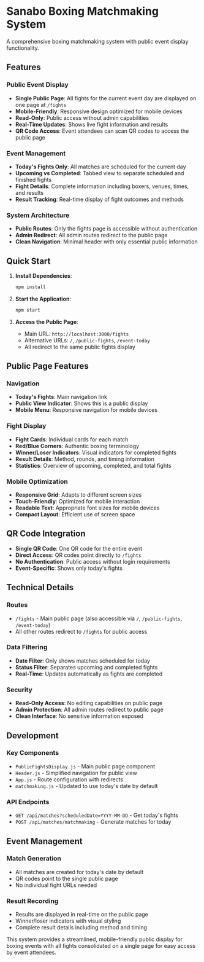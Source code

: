 # Sanabo Boxing Matchmaking System

A comprehensive boxing matchmaking system with public event display functionality.

## Features

### Public Event Display
- **Single Public Page**: All fights for the current event day are displayed on one page at `/fights`
- **Mobile-Friendly**: Responsive design optimized for mobile devices
- **Read-Only**: Public access without admin capabilities
- **Real-Time Updates**: Shows live fight information and results
- **QR Code Access**: Event attendees can scan QR codes to access the public page

### Event Management
- **Today's Fights Only**: All matches are scheduled for the current day
- **Upcoming vs Completed**: Tabbed view to separate scheduled and finished fights
- **Fight Details**: Complete information including boxers, venues, times, and results
- **Result Tracking**: Real-time display of fight outcomes and methods

### System Architecture
- **Public Routes**: Only the fights page is accessible without authentication
- **Admin Redirect**: All admin routes redirect to the public page
- **Clean Navigation**: Minimal header with only essential public information

## Quick Start

1. **Install Dependencies**:
   ```bash
   npm install
   ```

2. **Start the Application**:
   ```bash
   npm start
   ```

3. **Access the Public Page**:
   - Main URL: `http://localhost:3000/fights`
   - Alternative URLs: `/`, `/public-fights`, `/event-today`
   - All redirect to the same public fights display

## Public Page Features

### Navigation
- **Today's Fights**: Main navigation link
- **Public View Indicator**: Shows this is a public display
- **Mobile Menu**: Responsive navigation for mobile devices

### Fight Display
- **Fight Cards**: Individual cards for each match
- **Red/Blue Corners**: Authentic boxing terminology
- **Winner/Loser Indicators**: Visual indicators for completed fights
- **Result Details**: Method, rounds, and timing information
- **Statistics**: Overview of upcoming, completed, and total fights

### Mobile Optimization
- **Responsive Grid**: Adapts to different screen sizes
- **Touch-Friendly**: Optimized for mobile interaction
- **Readable Text**: Appropriate font sizes for mobile devices
- **Compact Layout**: Efficient use of screen space

## QR Code Integration

- **Single QR Code**: One QR code for the entire event
- **Direct Access**: QR codes point directly to `/fights`
- **No Authentication**: Public access without login requirements
- **Event-Specific**: Shows only today's fights

## Technical Details

### Routes
- `/fights` - Main public page (also accessible via `/`, `/public-fights`, `/event-today`)
- All other routes redirect to `/fights` for public access

### Data Filtering
- **Date Filter**: Only shows matches scheduled for today
- **Status Filter**: Separates upcoming and completed fights
- **Real-Time**: Updates automatically as fights are completed

### Security
- **Read-Only Access**: No editing capabilities on public page
- **Admin Protection**: All admin routes redirect to public page
- **Clean Interface**: No sensitive information exposed

## Development

### Key Components
- `PublicFightsDisplay.js` - Main public page component
- `Header.js` - Simplified navigation for public view
- `App.js` - Route configuration with redirects
- `matchmaking.js` - Updated to use today's date by default

### API Endpoints
- `GET /api/matches?scheduledDate=YYYY-MM-DD` - Get today's fights
- `POST /api/matches/matchmaking` - Generate matches for today

## Event Management

### Match Generation
- All matches are created for today's date by default
- QR codes point to the single public page
- No individual fight URLs needed

### Result Recording
- Results are displayed in real-time on the public page
- Winner/loser indicators with visual styling
- Complete result details including method and timing

This system provides a streamlined, mobile-friendly public display for boxing events with all fights consolidated on a single page for easy access by event attendees.